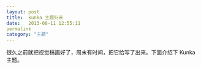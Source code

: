 ```yaml
---
layout: post
title:  kunka 主题归来
date:   2013-08-11 12:55:11
permalink
category: "主题"
---
```


很久之前就把视觉稿画好了，周末有时间，把它给写了出来。下面介绍下 Kunka 主题。
